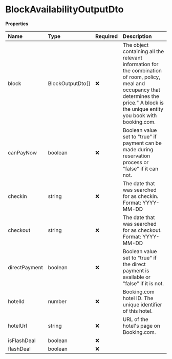 # BlockAvailabilityOutputDto

**Properties**

| Name          | Type             | Required | Description                                                                                                                                                                                    |
| :------------ | :--------------- | :------- | :--------------------------------------------------------------------------------------------------------------------------------------------------------------------------------------------- |
| block         | BlockOutputDto[] | ❌       | The object containing all the relevant information for the combination of room, policy, meal and occupancy that determines the price." A block is the unique entity you book with booking.com. |
| canPayNow     | boolean          | ❌       | Boolean value set to "true" if payment can be made during reservation process or "false" if it can not.                                                                                        |
| checkin       | string           | ❌       | The date that was searched for as checkin. Format: YYYY-MM-DD                                                                                                                                  |
| checkout      | string           | ❌       | The date that was searched for as checkout. Format: YYYY-MM-DD                                                                                                                                 |
| directPayment | boolean          | ❌       | Boolean value set to "true" if the direct payment is available or "false" if it is not.                                                                                                        |
| hotelId       | number           | ❌       | Booking.com hotel ID. The unique identifier of this hotel.                                                                                                                                     |
| hotelUrl      | string           | ❌       | URL of the hotel's page on Booking.com.                                                                                                                                                        |
| isFlashDeal   | boolean          | ❌       |                                                                                                                                                                                                |
| flashDeal     | boolean          | ❌       |                                                                                                                                                                                                |
